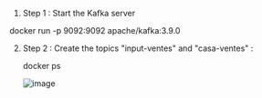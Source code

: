 1) Step 1 : Start the Kafka server
  
  docker run -p 9092:9092 apache/kafka:3.9.0

2) Step 2 : Create the topics "input-ventes" and "casa-ventes" :

   docker ps

   ![image](https://github.com/user-attachments/assets/cc5ca5ea-7b0c-4407-99f2-559cefce13a7)

   


   
